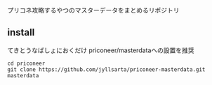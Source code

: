 プリコネ攻略するやつのマスターデータをまとめるリポジトリ

## install

てきとうなばしょにおくだけ
priconeer/masterdataへの設置を推奨

```shell
cd priconeer
git clone https://github.com/jyllsarta/priconeer-masterdata.git masterdata
```